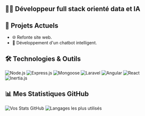 ## 👨‍💻 Développeur full stack orienté data et IA
## 🚀 Projets Actuels
- 🌐 Refonte site web.
- 🤖 Développement d'un chatbot intelligent.

## 🛠️ Technologies & Outils
![Node.js](https://img.shields.io/badge/Node.js-43853D?style=for-the-badge&logo=node-dot-js&logoColor=white)
![Express.js](https://img.shields.io/badge/Express.js-404D59?style=for-the-badge)
![Mongoose](https://img.shields.io/badge/Mongoose-880000?style=for-the-badge)
![Laravel](https://img.shields.io/badge/Laravel-F55247?style=for-the-badge&logo=laravel&logoColor=white)
![Angular](https://img.shields.io/badge/Angular-DD0031?style=for-the-badge&logo=angular&logoColor=white)
![React](https://shields.io/badge/react-black?logo=react&style=for-the-badge)
![Inertia.js](https://img.shields.io/badge/Inertia_JS-9553E9?style=for-the-badge&logo=Inertia&logoColor=white)

## 📊 Mes Statistiques GitHub
![Vos Stats GitHub](https://github-readme-stats.vercel.app/api?username=maku25&show_icons=true&theme=radical&count_private=true)
![Langages les plus utilisés](https://github-readme-stats.vercel.app/api/top-langs/?username=maku25&layout=compact&theme=radical)
